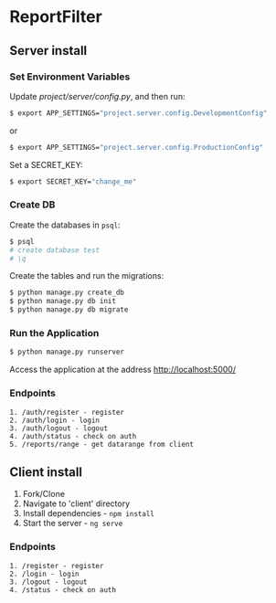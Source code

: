 # ReportFilter

## Server install

### Set Environment Variables

Update *project/server/config.py*, and then run:

```sh
$ export APP_SETTINGS="project.server.config.DevelopmentConfig"
```

or

```sh
$ export APP_SETTINGS="project.server.config.ProductionConfig"
```

Set a SECRET_KEY:

```sh
$ export SECRET_KEY="change_me"
```

### Create DB

Create the databases in `psql`:

```sh
$ psql
# create database test
# \q
```

Create the tables and run the migrations:

```sh
$ python manage.py create_db
$ python manage.py db init
$ python manage.py db migrate
```

### Run the Application

```sh
$ python manage.py runserver
```

Access the application at the address [http://localhost:5000/](http://localhost:5000/)

### Endpoints

    1. /auth/register - register 
    2. /auth/login - login
    3. /auth/logout - logout
    4. /auth/status - check on auth
    5. /reports/range - get datarange from client


## Client install

1. Fork/Clone
2. Navigate to 'client' directory
3. Install dependencies - `npm install`
4. Start the server - `ng serve`

### Endpoints

    1. /register - register 
    2. /login - login
    3. /logout - logout
    4. /status - check on auth